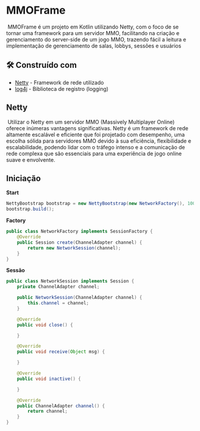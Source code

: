 # MMOFrame

&nbsp;MMOFrame é um projeto em Kotlin utilizando Netty, com o foco de se tornar uma framework para um servidor MMO, facilitando na criação e gerenciamento do server-side de um jogo MMO, trazendo fácil a leitura e implementação de gerenciamento de salas, lobbys, sessões e usuários

## 🛠️ Construído com

* [Netty](https://netty.io) - Framework de rede utilizado
* [log4j](https://logging.apache.org/log4j/) - Biblioteca de registro (logging)

## Netty

&nbsp;Utilizar o Netty em um servidor MMO (Massively Multiplayer Online) oferece inúmeras vantagens significativas. Netty é um framework de rede altamente escalável e eficiente que foi projetado com desempenho, uma escolha sólida para servidores MMO devido à sua eficiência, flexibilidade e escalabilidade, podendo lidar com o tráfego intenso e a comunicação de rede complexa que são essenciais para uma experiência de jogo online suave e envolvente.

## Iniciação

**Start**
```java
NettyBootstrap bootstrap = new NettyBootstrap(new NetworkFactory(), 10000, Duration.ofSeconds(10));
bootstrap.build();
```

**Factory**
```java
public class NetworkFactory implements SessionFactory {
    @Override
    public Session create(ChannelAdapter channel) {
        return new NetworkSession(channel);
    }
}
```

**Sessão**
```java
public class NetworkSession implements Session {
    private ChannelAdapter channel;

    public NetworkSession(ChannelAdapter channel) {
        this.channel = channel;
    }

    @Override
    public void close() {

    }

    @Override
    public void receive(Object msg) {

    }

    @Override
    public void inactive() {

    }

    @Override
    public ChannelAdapter channel() {
        return channel;
    }
}
```
